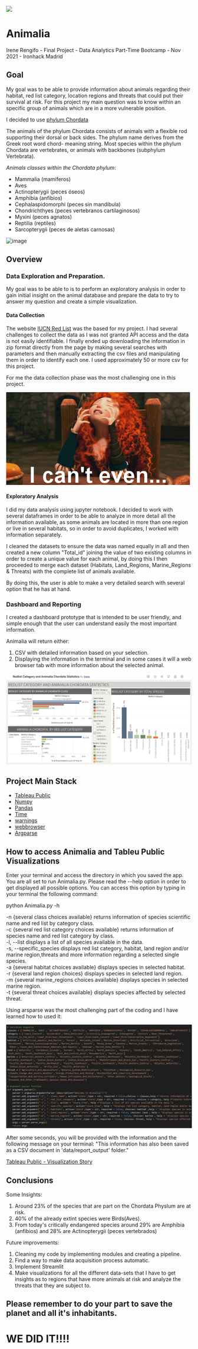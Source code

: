 <p align="left"><img src="https://cdn-images-1.medium.com/max/184/1*2GDcaeYIx_bQAZLxWM4PsQ@2x.png"></p>

# __Animalia__ #
Irene Rengifo - Final Project - Data Analytics Part-Time Bootcamp - Nov 2021 - Ironhack Madrid

## **Goal** ##
My goal was to be able to provide information about animals regarding their habitat, red list category, location regions and threats that could put their survival at risk. For this project my main question was to know within an specific group of animals which are in a more vulnerable position. 

I decided to use [phylum Chordata](https://es.wikipedia.org/wiki/Chordata) 

The animals of the phylum Chordata consists of animals with a flexible rod supporting their dorsal or back sides. The phylum name derives from the Greek root word chord- meaning string. Most species within the phylum Chordata are vertebrates, or animals with backbones (subphylum Vertebrata).

*Animals classes within the Chordata phylum*:  
- Mammalia (mamíferos)
- Aves
- Actinopterygii (peces óseos)  
- Amphibia (anfibios)  
- Cephalaspidomorphi (peces sin mandibula)  
- Chondrichthyes (peces vertebranos cartilaginosos)  
- Myxini (peces agnatos)  
- Reptilia (reptiles)  
- Sarcopterygii (peces de aletas carnosas)

![image](https://www.carlsonstockart.com/images/xl/Chordate-Famly-Tree.jpg)

## **Overview** ##
### **Data Exploration and Preparation.** ### 

My goal was to be able to  is to perform an exploratory analysis in order to gain initial insight on the animal database and prepare the data to try to answer my question and create a simple visualization.

#### **Data Collection** ####
The website [IUCN Red List](https://www.iucnredlist.org) was the based for my project. I had several challenges to collect the data as I was not granted API access and the data is not easily identifiable. I finally ended up downloading the information in zip format directly from the page by making several searches with parameters and then manually extracting the csv files and manipulating them in order to identify each one. 
I used approximately 50 or more csv for this project.

For me the data collection phase was the most challenging one in this project.

![image](https://raw.githubusercontent.com/Irene9R/ih_datamadpt1121_final_project/main/imagenes/9nLP.gif)

#### **Exploratory Analysis** ####
I did my data analysis using jupyter notebook. I decided to work with several dataframes in order to be able to analyze in more detail all the information available, as some animals are located in more than one region or live in several habitats, so in order to avoid duplicates, I worked with information separately.  

I cleaned the datasets to ensure the data was named equally in all and then created a new column "Total_id" joining the value of two existing columns in order to create a unique value for each animal, by doing this I then proceeded to merge each dataset (Habitats, Land_Regions, Marine_Regions & Threats) with the complete list of animals available.  

By doing this, the user is able to make a very detailed search with several option that he has at hand. 

### **Dashboard and Reporting** ### 

I created a dashboard prototype that is intended to be user friendly, and simple enough that the user can understand easily the most important information.

Animalia will return either:
1. CSV with detailed information based on your selection. 
2. Displaying the information in the terminal and in some cases it will a web browser tab with more information about the selected animal.

![image](https://raw.githubusercontent.com/Irene9R/ih_datamadpt1121_final_project/main/imagenes/tableau_statistics.jpg)


## **Project Main Stack**

 
- [Tableau Public](https://public.tableau.com/en-us/s/) 
- [Numpy](https://numpy.org/)
- [Pandas](https://pandas.pydata.org/pandas-docs/stable/reference/index.html)
- [Time](https://docs.python.org/3/library/time.html)
- [warnings](https://docs.python.org/es/3/library/warnings.html)
- [webbrowser](https://docs.python.org/es/3/library/webbrowser.html)
- [Argparse](https://docs.python.org/3/library/argparse.html)



## **How to access Animalia and Tableu Public Visualizations**  

Enter your terminal and access the directory in which you saved the app.
You are all set to run Animalia.py. Please read the --help option in order to get displayed all possible options. You can access this option by typing in your terminal the following command:

python Animalia.py -h

 -n {several class choices available}              returns information of species scientific name and red list by category class.  
  -c {several red list category choices available}             returns information of species name and red list category by class.   
  -l, --list            displays a list of all species available in the data.  
  -s, --specific_species
                        displays red list category, habitat, land region and/or marine region,threats and more information regarding a selected single species.  
  -a {several habitat choices available}       displays species in selected habitat.  
  -r {several land region choices}
                        displays species in selected land region.  
  -m {several marine_regions choices available} 
                        displays species in selected marine region.  
  -t {several threat choices available} 
                        displays species affected by selected threat.  
 
Using arsparse was the most challenging part of the coding and I have learned how to used it:

![image](https://github.com/Irene9R/ih_datamadpt1121_final_project/blob/main/imagenes/argparse.jpg?raw=true)

After some seconds, you will be provided with the information  and the following message on your terminal:
"This information has also been saved as a CSV document in 'data/report_output' folder."

[Tableau Public - Visualization Story](https://public.tableau.com/app/profile/irene1690/viz/RedlistCategoryandAnimaliaChordataStatistics/REDLISTCATEGORYANDANIMALIACHORDATASTATISTICS?publish=yes)



## **Conclusions** #

Some Insights: 
1.	Around 23% of the species that are part on the Chordata Physlum are at risk. 
2.	40% of the already extint species were Birds(Aves).
3.	From today's critically endangered species around 29% are Amphibia (anfibios) and 28% are Actinopterygii (peces vertebrados) 

Future improvements:  
1. Cleaning my code by implementing modules and creating a pipeline.
2. Find a way to make data acquisition process automatic.
3. Implement Streamlit
4. Make visualizations for all the different data-sets that I have to get insights as to regions that have more animals at risk and analyze the threats that they are subject to. 


## **Please remember to do your part  to save the planet and all it's inhabitants.** ##

# WE DID IT!!!!































